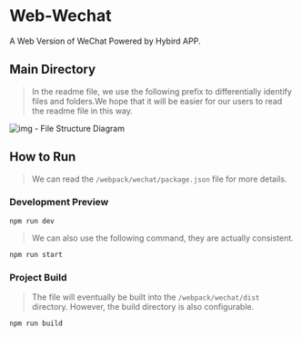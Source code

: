 # Web-Wechat
A Web Version of WeChat Powered by Hybird APP.

## Main Directory
> In the readme file, we use the following prefix to differentially identify files and folders.We hope that it will be easier for our users to read the readme file in this way.

![img - File Structure Diagram](https://github.com//CNMathon/Web-Wechat/blob/master/File%20Structure%20Diagram.png?raw=true)

## How to Run
> We can read the ```/webpack/wechat/package.json``` file for more details.
### Development Preview
```
npm run dev 
```
> We can also use the following command, they are actually consistent.
```
npm run start
```
### Project Build
> The file will eventually be built into the ```/webpack/wechat/dist``` directory. However, the build directory is also configurable.
```
npm run build
```
